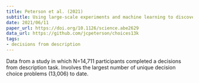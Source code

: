 ```yaml
---
title: Peterson et al. (2021)
subtitle: Using large-scale experiments and machine learning to discover theories of human decision-making
date: 2021/06/11
paper_url: https://doi.org/10.1126/science.abe2629
data_url: https://github.com/jcpeterson/choices13k
tags:
- decisions from description
---
```


Data from a study in which N=14,711 participants completed a decisions from description task. Involves the largest number of unique decision choice problems (13,006) to date.
